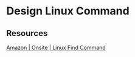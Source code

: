 # Design Linux Command

## Resources
[Amazon | Onsite | Linux Find Command](https://leetcode.com/discuss/interview-question/369272/Amazon-or-Onsite-or-Linux-Find-Command)
